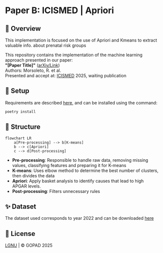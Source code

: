 # Paper B: ICISMED | Apriori

## 📌 Overview

This implementation is focused on the use of Apriori and Kmeans to extract valuable info. about prenatal risk groups 

This repository contains the implementation of the machine learning approach presented in our paper:  
**"[Paper Title]"** ([arXiv/Link]())  
Authors: Morsoleto, R. et al.  
Presented and accept at: [ICISMED](https://www.icismed.org/) 2025, waiting publication

## 🚀 Setup

Requirements are described [here](pyproject.toml), and can be 
installed using the command:

```bash
poetry install
```

## 🔮 Structure

````mermaid
flowchart LR
    a[Pre-processing] --> b[K-means]
    b --> c[Apriori]
    c --> d[Post-processing]
````
- **Pre-processing**: Responsible to handle raw data, removing
missing values, classifying features and preparing it for
K-means
- **K-means**: Uses elbow method to determine the best number 
of clusters, then divides the data
- **Apriori**: Apply basket analysis to identify causes that
lead to high APGAR levels.
- **Post-processing**: Filters unnecessary rules


## ✨ Dataset

The dataset used corresponds to year 2022 and can be downloaded [here](https://github.com/GOPAD-Datasus/DB_SINASC)

## 📝 License
[LGNU](LICENSE) | © GOPAD 2025